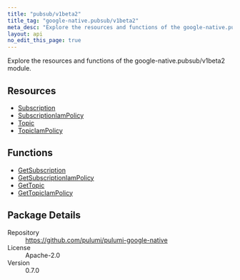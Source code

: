 ```yaml
---
title: "pubsub/v1beta2"
title_tag: "google-native.pubsub/v1beta2"
meta_desc: "Explore the resources and functions of the google-native.pubsub/v1beta2 module."
layout: api
no_edit_this_page: true
---
```


<!-- WARNING: this file was generated by Pulumi Docs Generator. -->
<!-- Do not edit by hand unless you're certain you know what you are doing! -->

Explore the resources and functions of the google-native.pubsub/v1beta2 module.

<h2 id="resources">Resources</h2>
<ul class="api">
    <li><a href="subscription" title="Subscription"><span class="symbol resource"></span>Subscription</a></li>
    <li><a href="subscriptioniampolicy" title="SubscriptionIamPolicy"><span class="symbol resource"></span>SubscriptionIamPolicy</a></li>
    <li><a href="topic" title="Topic"><span class="symbol resource"></span>Topic</a></li>
    <li><a href="topiciampolicy" title="TopicIamPolicy"><span class="symbol resource"></span>TopicIamPolicy</a></li>
</ul>

<h2 id="functions">Functions</h2>
<ul class="api">
    <li><a href="getsubscription" title="GetSubscription"><span class="symbol function"></span>GetSubscription</a></li>
    <li><a href="getsubscriptioniampolicy" title="GetSubscriptionIamPolicy"><span class="symbol function"></span>GetSubscriptionIamPolicy</a></li>
    <li><a href="gettopic" title="GetTopic"><span class="symbol function"></span>GetTopic</a></li>
    <li><a href="gettopiciampolicy" title="GetTopicIamPolicy"><span class="symbol function"></span>GetTopicIamPolicy</a></li>
</ul>

<h2 id="package-details">Package Details</h2>
<dl class="package-details">
	<dt>Repository</dt>
	<dd><a href="https://github.com/pulumi/pulumi-google-native">https://github.com/pulumi/pulumi-google-native</a></dd>
	<dt>License</dt>
	<dd>Apache-2.0</dd>
	<dt>Version</dt>
	<dd>0.7.0</dd>
</dl>

